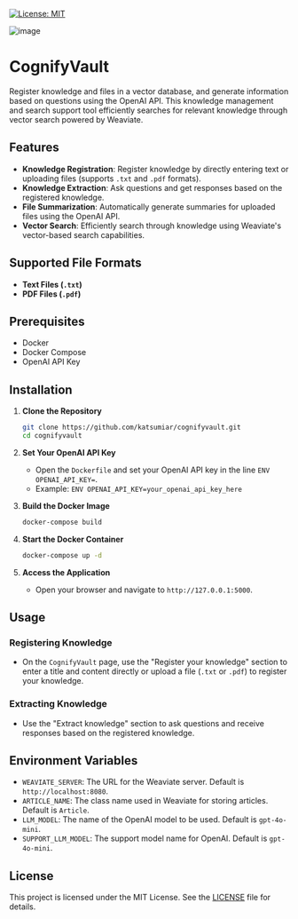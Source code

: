 [![License: MIT](https://img.shields.io/badge/License-MIT-yellow.svg)](https://github.com/katsumiar/CognifyVault/blob/main/LICENSE)

![image](https://github.com/user-attachments/assets/b26e440e-69eb-4e3c-8875-ae36e4eb77e2)

# CognifyVault

Register knowledge and files in a vector database, and generate information based on questions using the OpenAI API. This knowledge management and search support tool efficiently searches for relevant knowledge through vector search powered by Weaviate.

## Features
- **Knowledge Registration**: Register knowledge by directly entering text or uploading files (supports `.txt` and `.pdf` formats).
- **Knowledge Extraction**: Ask questions and get responses based on the registered knowledge.
- **File Summarization**: Automatically generate summaries for uploaded files using the OpenAI API.
- **Vector Search**: Efficiently search through knowledge using Weaviate's vector-based search capabilities.

## Supported File Formats
- **Text Files (`.txt`)**
- **PDF Files (`.pdf`)**

## Prerequisites
- Docker
- Docker Compose
- OpenAI API Key

## Installation

1. **Clone the Repository**
   ```bash
   git clone https://github.com/katsumiar/cognifyvault.git
   cd cognifyvault
   ```

2. **Set Your OpenAI API Key**
   - Open the `Dockerfile` and set your OpenAI API key in the line `ENV OPENAI_API_KEY=`.
   - Example: `ENV OPENAI_API_KEY=your_openai_api_key_here`

3. **Build the Docker Image**
   ```bash
   docker-compose build
   ```

4. **Start the Docker Container**
   ```bash
   docker-compose up -d
   ```

5. **Access the Application**
   - Open your browser and navigate to `http://127.0.0.1:5000`.

## Usage

### Registering Knowledge
- On the `CognifyVault` page, use the "Register your knowledge" section to enter a title and content directly or upload a file (`.txt` or `.pdf`) to register your knowledge.

### Extracting Knowledge
- Use the "Extract knowledge" section to ask questions and receive responses based on the registered knowledge.

## Environment Variables
- `WEAVIATE_SERVER`: The URL for the Weaviate server. Default is `http://localhost:8080`.
- `ARTICLE_NAME`: The class name used in Weaviate for storing articles. Default is `Article`.
- `LLM_MODEL`: The name of the OpenAI model to be used. Default is `gpt-4o-mini`.
- `SUPPORT_LLM_MODEL`: The support model name for OpenAI. Default is `gpt-4o-mini`.

## License

This project is licensed under the MIT License. See the [LICENSE](LICENSE) file for details.
